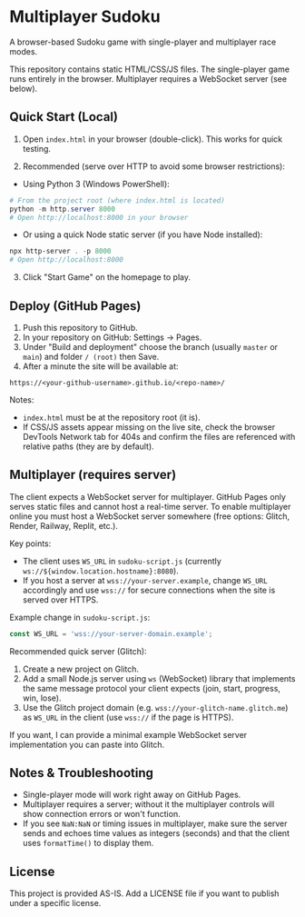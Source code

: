 # Multiplayer Sudoku

A browser-based Sudoku game with single-player and multiplayer race modes.

This repository contains static HTML/CSS/JS files. The single-player game runs entirely in the browser. Multiplayer requires a WebSocket server (see below).

## Quick Start (Local)

1. Open `index.html` in your browser (double-click). This works for quick testing.

2. Recommended (serve over HTTP to avoid some browser restrictions):

- Using Python 3 (Windows PowerShell):

```powershell
# From the project root (where index.html is located)
python -m http.server 8000
# Open http://localhost:8000 in your browser
```

- Or using a quick Node static server (if you have Node installed):

```powershell
npx http-server . -p 8000
# Open http://localhost:8000
```

3. Click "Start Game" on the homepage to play.

## Deploy (GitHub Pages)

1. Push this repository to GitHub.
2. In your repository on GitHub: Settings → Pages.
3. Under "Build and deployment" choose the branch (usually `master` or `main`) and folder `/ (root)` then Save.
4. After a minute the site will be available at:

```
https://<your-github-username>.github.io/<repo-name>/
```

Notes:
- `index.html` must be at the repository root (it is).
- If CSS/JS assets appear missing on the live site, check the browser DevTools Network tab for 404s and confirm the files are referenced with relative paths (they are by default).

## Multiplayer (requires server)

The client expects a WebSocket server for multiplayer. GitHub Pages only serves static files and cannot host a real-time server. To enable multiplayer online you must host a WebSocket server somewhere (free options: Glitch, Render, Railway, Replit, etc.).

Key points:
- The client uses `WS_URL` in `sudoku-script.js` (currently `ws://${window.location.hostname}:8080`).
- If you host a server at `wss://your-server.example`, change `WS_URL` accordingly and use `wss://` for secure connections when the site is served over HTTPS.

Example change in `sudoku-script.js`:
```js
const WS_URL = 'wss://your-server-domain.example';
```

Recommended quick server (Glitch):
1. Create a new project on Glitch.
2. Add a small Node.js server using `ws` (WebSocket) library that implements the same message protocol your client expects (join, start, progress, win, lose).
3. Use the Glitch project domain (e.g. `wss://your-glitch-name.glitch.me`) as `WS_URL` in the client (use `wss://` if the page is HTTPS).

If you want, I can provide a minimal example WebSocket server implementation you can paste into Glitch.

## Notes & Troubleshooting

- Single-player mode will work right away on GitHub Pages.
- Multiplayer requires a server; without it the multiplayer controls will show connection errors or won't function.
- If you see `NaN:NaN` or timing issues in multiplayer, make sure the server sends and echoes time values as integers (seconds) and that the client uses `formatTime()` to display them.

## License

This project is provided AS-IS. Add a LICENSE file if you want to publish under a specific license.
